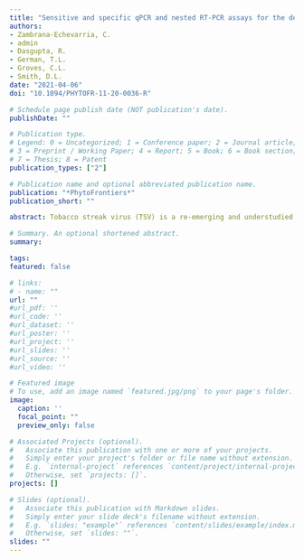 ```yaml
---
title: "Sensitive and specific qPCR and nested RT-PCR assays for the detection of Tobacco streak virus in soybean"
authors:
- Zambrana-Echevarria, C.
- admin
- Dasgupta, R.
- German, T.L.
- Groves, C.L.
- Smith, D.L.
date: "2021-04-06"
doi: "10.1094/PHYTOFR-11-20-0036-R"

# Schedule page publish date (NOT publication's date).
publishDate: ""

# Publication type.
# Legend: 0 = Uncategorized; 1 = Conference paper; 2 = Journal article;
# 3 = Preprint / Working Paper; 4 = Report; 5 = Book; 6 = Book section;
# 7 = Thesis; 8 = Patent
publication_types: ["2"]

# Publication name and optional abbreviated publication name.
publication: "*PhytoFrontiers*"
publication_short: ""

abstract: Tobacco streak virus (TSV) is a re-emerging and understudied pathogen of soybean (Glycine max). Management of TSV is challenging due to the multiple modes of transmission, widespread susceptibility of commercial soybean, and lack of reliable diagnostic tests for the virus. Soybean plants with TSV-like, virus-like, or no symptoms were collected from commercial and research fields in seven counties in Wisconsin. Two sensitive assays were developed for the detection of TSV: a fluorescent dye-based quantitative RT-PCR (qPCR) assay and a nested RT-PCR (nRT-PCR). Tobacco streak virus was detected in 47 percent and 91 percent of symptomatic samples using the qPCR assay and the nRT-PCR assay, respectively, suggesting that the nRT-PCR assay has higher sensitivity for detecting TSV. The qPCR assay’s limit of detection was determined at 10 fg and the assay was used to estimate the viral load in TSV-symptomatic samples. The titer of TSV in these samples was determined by absolute quantification and ranged from 15 fg to 0.796 ng. The two assays reported here provide diagnostic tools for the rapid and accurate detection of TSV that can aid in monitoring outbreaks, assessing management strategies, or screening soybean cultivars or accessions for resistance to the virus.

# Summary. An optional shortened abstract.
summary: 

tags:
featured: false

# links:
# - name: ""
url: ""
#url_pdf: ''
#url_code: ''
#url_dataset: ''
#url_poster: ''
#url_project: ''
#url_slides: ''
#url_source: ''
#url_video: ''

# Featured image
# To use, add an image named `featured.jpg/png` to your page's folder. 
image:
  caption: ''
  focal_point: ""
  preview_only: false

# Associated Projects (optional).
#   Associate this publication with one or more of your projects.
#   Simply enter your project's folder or file name without extension.
#   E.g. `internal-project` references `content/project/internal-project/index.md`.
#   Otherwise, set `projects: []`.
projects: []

# Slides (optional).
#   Associate this publication with Markdown slides.
#   Simply enter your slide deck's filename without extension.
#   E.g. `slides: "example"` references `content/slides/example/index.md`.
#   Otherwise, set `slides: ""`.
slides: ""
---
```


